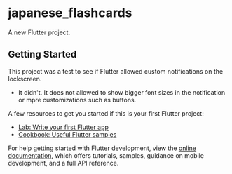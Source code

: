 # japanese_flashcards

A new Flutter project.

## Getting Started

This project was a test to see if Flutter allowed custom notifications on the lockscreen.
- It didn't. It does not allowed to show bigger font sizes in the notification or mpre customizations such as buttons.

A few resources to get you started if this is your first Flutter project:

- [Lab: Write your first Flutter app](https://docs.flutter.dev/get-started/codelab)
- [Cookbook: Useful Flutter samples](https://docs.flutter.dev/cookbook)

For help getting started with Flutter development, view the
[online documentation](https://docs.flutter.dev/), which offers tutorials,
samples, guidance on mobile development, and a full API reference.
